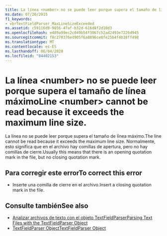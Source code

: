 ```yaml
---
title: La línea <number> no se puede leer porque supera el tamaño de línea máximo
ms.date: 07/20/2015
f1_keywords:
- vbrTextFieldParser_MaxLineSizeExceeded
ms.assetid: c59116d9-9856-47af-b32d-616d8f2d10d3
ms.openlocfilehash: e489a99ec2c049b54f3067c52ad2493e7226d945
ms.sourcegitcommit: f8c270376ed905f6a8896ce0fe25b4f4b38ff498
ms.translationtype: MT
ms.contentlocale: es-ES
ms.lasthandoff: 06/04/2020
ms.locfileid: "84402153"
---
```

# <a name="line-number-cannot-be-read-because-it-exceeds-the-maximum-line-size"></a><span data-ttu-id="29859-102">La línea \<number> no se puede leer porque supera el tamaño de línea máximo</span><span class="sxs-lookup"><span data-stu-id="29859-102">Line \<number> cannot be read because it exceeds the maximum line size.</span></span>
<span data-ttu-id="29859-103">La línea no se puede leer porque supera el tamaño de línea máximo.</span><span class="sxs-lookup"><span data-stu-id="29859-103">The line cannot be read because it exceeds the maximum line size.</span></span> <span data-ttu-id="29859-104">Normalmente, esto significa que en el archivo hay comillas de apertura, pero no hay comillas de cierre.</span><span class="sxs-lookup"><span data-stu-id="29859-104">Usually this means that there is an opening quotation mark in the file, but no closing quotation mark.</span></span>  
  
## <a name="to-correct-this-error"></a><span data-ttu-id="29859-105">Para corregir este error</span><span class="sxs-lookup"><span data-stu-id="29859-105">To correct this error</span></span>  
  
- <span data-ttu-id="29859-106">Inserte una comilla de cierre en el archivo.</span><span class="sxs-lookup"><span data-stu-id="29859-106">Insert a closing quotation mark in the file.</span></span>  
  
## <a name="see-also"></a><span data-ttu-id="29859-107">Consulte también</span><span class="sxs-lookup"><span data-stu-id="29859-107">See also</span></span>

- [<span data-ttu-id="29859-108">Analizar archivos de texto con el objeto TextFieldParser</span><span class="sxs-lookup"><span data-stu-id="29859-108">Parsing Text Files with the TextFieldParser Object</span></span>](../developing-apps/programming/drives-directories-files/parsing-text-files-with-the-textfieldparser-object.md)
- [<span data-ttu-id="29859-109">TextFieldParser Object</span><span class="sxs-lookup"><span data-stu-id="29859-109">TextFieldParser Object</span></span>](../language-reference/objects/textfieldparser-object.md)
